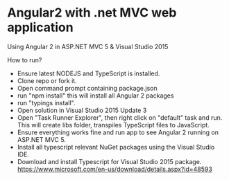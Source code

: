 # Angular2 with .net MVC web application
Using Angular 2 in ASP.NET MVC 5 &amp; Visual Studio 2015

How to run?
* Ensure latest NODEJS and TypeScript is installed.
* Clone repo or fork it.
* Open command prompt containing package.json
* run "npm install" this will install all Angular 2 packages
* run "typings install".
* Open solution in Visual Studio 2015 Update 3
* Open "Task Runner Explorer", then right click on "default" task and run. This will create libs folder,
transpiles TypeScript files to JavaScript.
* Ensure everything works fine and run app to see Angular 2 running on ASP.NET MVC 5.
* Install all typescript relevant NuGet packages using the Visual Studio IDE.
* Download and install Typescript for Visual Studio 2015 package. https://www.microsoft.com/en-us/download/details.aspx?id=48593


